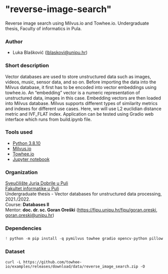 # "reverse-image-search"

Reverse image search using Milvus.io and Towhee.io. Undergraduate thesis, Faculty of informatics in Pula.

### Author

-   Luka Blašković (lblaskovi@unipu.hr)

### Short description
Vector databases are used to store unstructured data such as images, videos, music, sensor data, and so on. Before importing the data into the Milvus database, it first has to be encoded into vector embeddings using towhee.io. An “embedding” vector is a numeric representation of unstructured data, images in this case. Embedding vectors are then loaded into Milvus database. Milvus supports different types of similarity metrics and indexes for different use cases. Here, we will use L2 euclidian distance metric and IVF_FLAT index. Application can be tested using Gradio web interface which runs from build.ipynb file.

### Tools used
- [Python 3.8.10](https://www.python.org/downloads/release/python-3810/)
- [Milvus.io](https://milvus.io/)
- [Towhee.io](https://towhee.io/)
- [Jupyter notebook](https://jupyter.org/)

### Organization

[Sveučilište Jurja Dobrile u Puli](http://www.unipu.hr/)  
[Fakultet informatike u Puli](https://fipu.unipu.hr/)  
Undergraduate thesis - Vector databases for unstructured data processing, 2021./2022.  
Course: **Databases II**  
Mentor: **doc. dr. sc. Goran Oreški** (https://fipu.unipu.hr/fipu/goran.oreski, goran.oreski@unipu.hr)

### Dependencies

```python
! python -m pip install -q pymilvus towhee gradio opencv-python pillow pyarrow
```
### Dataset

```
curl -L https://github.com/towhee-io/examples/releases/download/data/reverse_image_search.zip -O
```
